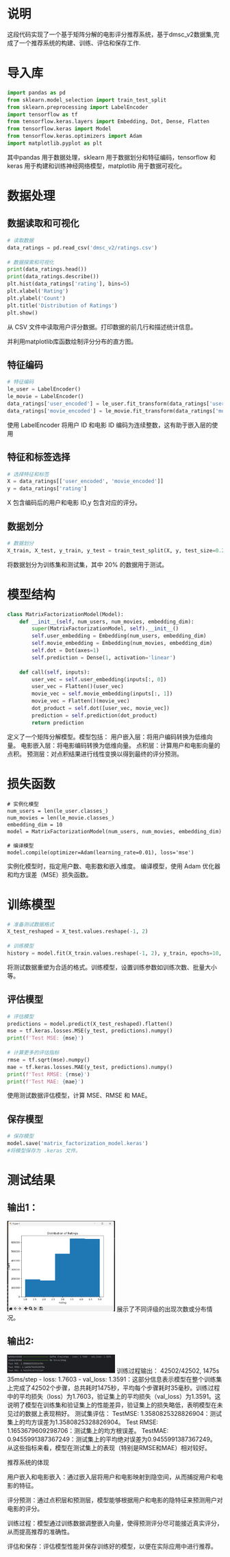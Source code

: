 # 说明

这段代码实现了一个基于矩阵分解的电影评分推荐系统，基于dmsc_v2数据集,完成了一个推荐系统的构建、训练、评估和保存工作.


# 导入库
```python
import pandas as pd
from sklearn.model_selection import train_test_split
from sklearn.preprocessing import LabelEncoder
import tensorflow as tf
from tensorflow.keras.layers import Embedding, Dot, Dense, Flatten
from tensorflow.keras import Model
from tensorflow.keras.optimizers import Adam
import matplotlib.pyplot as plt
```
其中pandas 用于数据处理，sklearn 用于数据划分和特征编码，tensorflow 和 keras 用于构建和训练神经网络模型，matplotlib 用于数据可视化。

# 数据处理

## 数据读取和可视化
```python
# 读取数据
data_ratings = pd.read_csv('dmsc_v2/ratings.csv')

# 数据探索和可视化
print(data_ratings.head())
print(data_ratings.describe())
plt.hist(data_ratings['rating'], bins=5)
plt.xlabel('Rating')
plt.ylabel('Count')
plt.title('Distribution of Ratings')
plt.show()
```
从 CSV 文件中读取用户评分数据。打印数据的前几行和描述统计信息。

并利用matplotlib库函数绘制评分分布的直方图。

## 特征编码
```python
# 特征编码
le_user = LabelEncoder()
le_movie = LabelEncoder()
data_ratings['user_encoded'] = le_user.fit_transform(data_ratings['userId'])
data_ratings['movie_encoded'] = le_movie.fit_transform(data_ratings['movieId'])
```
使用 LabelEncoder 将用户 ID 和电影 ID 编码为连续整数，这有助于嵌入层的使用

## 特征和标签选择
```python
# 选择特征和标签
X = data_ratings[['user_encoded', 'movie_encoded']]
y = data_ratings['rating']
```
X 包含编码后的用户和电影 ID,y 包含对应的评分。

## 数据划分
```python
# 数据划分
X_train, X_test, y_train, y_test = train_test_split(X, y, test_size=0.2, random_state=42)
```
将数据划分为训练集和测试集，其中 20% 的数据用于测试。

# 模型结构

```python
class MatrixFactorizationModel(Model):
    def __init__(self, num_users, num_movies, embedding_dim):
        super(MatrixFactorizationModel, self).__init__()
        self.user_embedding = Embedding(num_users, embedding_dim)
        self.movie_embedding = Embedding(num_movies, embedding_dim)
        self.dot = Dot(axes=1)
        self.prediction = Dense(1, activation='linear')

    def call(self, inputs):
        user_vec = self.user_embedding(inputs[:, 0])
        user_vec = Flatten()(user_vec)
        movie_vec = self.movie_embedding(inputs[:, 1])
        movie_vec = Flatten()(movie_vec)
        dot_product = self.dot([user_vec, movie_vec])
        prediction = self.prediction(dot_product)
        return prediction
```
定义了一个矩阵分解模型。模型包括：
用户嵌入层：将用户编码转换为低维向量。
电影嵌入层：将电影编码转换为低维向量。
点积层：计算用户和电影向量的点积。
预测层：对点积结果进行线性变换以得到最终的评分预测。

# 损失函数

```pyython
# 实例化模型
num_users = len(le_user.classes_)
num_movies = len(le_movie.classes_)
embedding_dim = 10
model = MatrixFactorizationModel(num_users, num_movies, embedding_dim)

# 编译模型
model.compile(optimizer=Adam(learning_rate=0.01), loss='mse')
```
实例化模型时，指定用户数、电影数和嵌入维度。
编译模型，使用 Adam 优化器和均方误差（MSE）损失函数。

# 训练模型

```python
# 准备测试数据格式
X_test_reshaped = X_test.values.reshape(-1, 2)

# 训练模型
history = model.fit(X_train.values.reshape(-1, 2), y_train, epochs=10, batch_size=32, verbose=1, validation_split=0.2)
```
将测试数据重塑为合适的格式。训练模型，设置训练参数如训练次数、批量大小等。

## 评估模型
```python
# 评估模型
predictions = model.predict(X_test_reshaped).flatten()
mse = tf.keras.losses.MSE(y_test, predictions).numpy()
print(f'Test MSE: {mse}')

# 计算更多的评估指标
rmse = tf.sqrt(mse).numpy()
mae = tf.keras.losses.MAE(y_test, predictions).numpy()
print(f'Test RMSE: {rmse}')
print(f'Test MAE: {mae}')
```
使用测试数据评估模型，计算 MSE、RMSE 和 MAE。
## 保存模型
```python
# 保存模型
model.save('matrix_factorization_model.keras')
#将模型保存为 .keras 文件。
```

# 测试结果
## 输出1：
<img src="./img/截图1.png" width="50%">
展示了不同评级的出现次数或分布情况。

## 输出2:
<img src="./img/截图2.png" width="50%">
训练过程输出：
42502/42502, 1475s 35ms/step - loss: 1.7603 - val_loss: 1.3591：这部分信息表示模型在整个训练集上完成了42502个步骤，总共耗时1475秒，平均每个步骤耗时35毫秒。训练过程中的平均损失（loss）为1.7603，验证集上的平均损失（val_loss）为1.3591。这说明了模型在训练集和验证集上的性能差异，验证集上的损失略低，表明模型在未见过的数据上表现稍好。
测试集评估：
TestMSE: 1.3580825328826904：测试集上的均方误差为1.3580825328826904。
Test RMSE: 1.1653679609298706：测试集上的均方根误差。
TestMAE: 0.9455991387367249：测试集上的平均绝对误差为0.9455991387367249。
从这些指标来看，模型在测试集上的表现（特别是RMSE和MAE）相对较好。



推荐系统的体现

用户嵌入和电影嵌入：通过嵌入层将用户和电影映射到隐空间，从而捕捉用户和电影的特征。

评分预测：通过点积层和预测层，模型能够根据用户和电影的隐特征来预测用户对电影的评分。

训练过程：模型通过训练数据调整嵌入向量，使得预测评分尽可能接近真实评分，从而提高推荐的准确性。

评估和保存：评估模型性能并保存训练好的模型，以便在实际应用中进行推荐。




